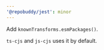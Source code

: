 ```yaml
---
'@repobuddy/jest': minor
---
```


Add `knownTransforms.esmPackages()`.

`ts-cjs` and `js-cjs` uses it by default.
